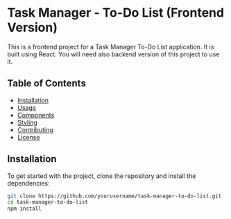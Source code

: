 # Task Manager - To-Do List (Frontend Version)

This is a frontend project for a Task Manager To-Do List application. It is built using React. You will need also backend version of this project to use it. 

## Table of Contents
- [Installation](#installation)
- [Usage](#usage)
- [Components](#components)
- [Styling](#styling)
- [Contributing](#contributing)
- [License](#license)

## Installation

To get started with the project, clone the repository and install the dependencies:

```bash
git clone https://github.com/yourusername/task-manager-to-do-list.git
cd task-manager-to-do-list
npm install
